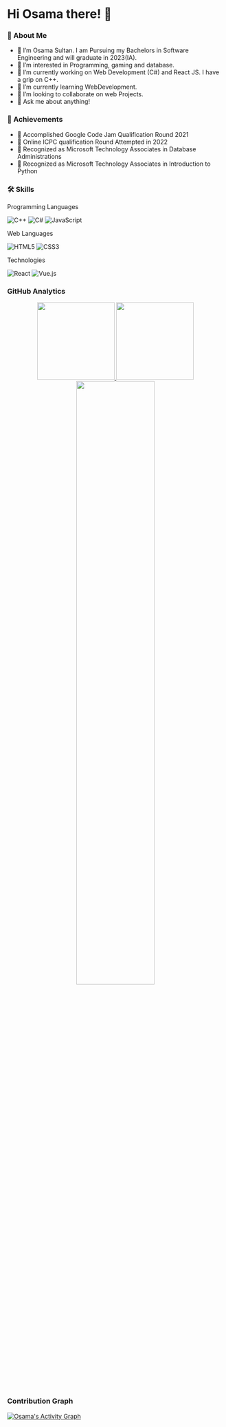 # Hi Osama there! 👋
### 🚀 About Me
 - 👋 I’m Osama Sultan. I am Pursuing my Bachelors in Software Engineering and will graduate in 2023(IA).
 - 👀 I’m interested in Programming, gaming and database.
 - 🔭 I’m currently working on Web Development (C#) and React JS. I have a grip on C++.
 - 🌱 I’m currently learning WebDevelopment.
 - 👯 I’m looking to collaborate on web Projects.
 - 💬 Ask me about anything!
 ### 🏅 Achievements
 - 🥉 Accomplished Google Code Jam Qualification Round 2021
 - 🥉 Online ICPC qualification Round Attempted in 2022
 - 🥉 Recognized as Microsoft Technology Associates in Database Administrations
 - 🥉 Recognized as Microsoft Technology Associates in Introduction to Python 
 
### 🛠️ Skills

Programming Languages
 
![C++](https://img.shields.io/badge/c++-%2300599C.svg?style=for-the-badge&logo=c%2B%2B&logoColor=white)  ![C#](https://img.shields.io/badge/c%23-%23239120.svg?style=for-the-badge&logo=c-sharp&logoColor=white) ![JavaScript](https://img.shields.io/badge/javascript-%23323330.svg?style=for-the-badge&logo=javascript&logoColor=%23F7DF1E)

Web Languages

![HTML5](https://img.shields.io/badge/html5-%23E34F26.svg?style=for-the-badge&logo=html5&logoColor=white)  ![CSS3](https://img.shields.io/badge/css3-%231572B6.svg?style=for-the-badge&logo=css3&logoColor=white) 

Technologies

![React](https://img.shields.io/badge/react-%2320232a.svg?style=for-the-badge&logo=react&logoColor=%2361DAFB)  ![Vue.js](https://img.shields.io/badge/vuejs-%2335495e.svg?style=for-the-badge&logo=vuedotjs&logoColor=%234FC08D)

### GitHub Analytics

<p align="center">
	<a href="https://github.com/Osama-Sultan189">
		<img height="180em" src="https://github-readme-stats.vercel.app/api?username=Osama-Sultan189&show_icons=true&theme=algolia&include_all_commits=true&count_private=true"/>
		<img height="180em" src="https://github-readme-stats-eight-theta.vercel.app/api/top-langs/?username=Osama-Sultan189&layout=compact&langs_count=8&theme=algolia"/>
	</a>
	<img width="60%" src="https://github-readme-streak-stats.herokuapp.com/?user=Osama-Sultan189&show_icons=true&locale=en&layout=demo&theme=algolia" />
</p>

### Contribution Graph

<a href="https://github.com/Osama-Sultan189"><img alt="Osama's Activity Graph" src="https://activity-graph.herokuapp.com/graph?username=Osama-Sultan189&theme=react-dark&hide_border=true&area=true" /></a>

<br />
<br />

